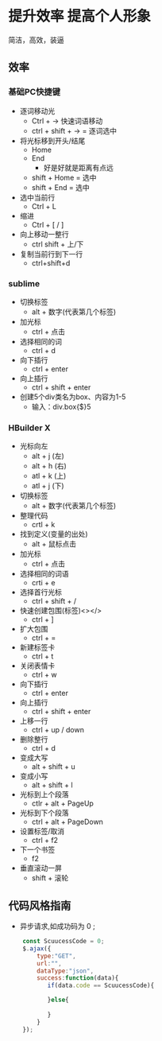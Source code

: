 # 提升效率 提高个人形象

简洁，高效，装逼

## 效率

### 基础PC快捷键

- 逐词移动光
    + Ctrl + → 快速词语移动
    + ctrl + shift + →  = 逐词选中
- 将光标移到开头/结尾
    + Home
    + End
        + 好是好就是距离有点远
    + shift + Home = 选中
    + shift + End = 选中
- 选中当前行
    + Ctrl + L
- 缩进
    + Ctrl + [ / ]
- 向上移动一整行
    + ctrl shift + 上/下 
- 复制当前行到下一行
    + ctrl+shift+d

### sublime

- 切换标签
    + alt + 数字(代表第几个标签)
- 加光标
    + ctrl + 点击
- 选择相同的词
    + ctrl + d
- 向下插行
    + ctrl + enter
- 向上插行
    + ctrl + shift + enter
- 创建5个div类名为box、内容为1-5
    + 输入：div.box{$}5

### HBuilder X

- 光标向左
    + alt + j (左)
    + alt + h (右)
    + atl + k (上)
    + atl + j (下)
- 切换标签
    + alt + 数字(代表第几个标签)
- 整理代码
    + crtl + k
- 找到定义(变量的出处)
    + alt + 鼠标点击
- 加光标
    + ctrl + 点击
- 选择相同的词语
    + crti + e
- 选择首行光标
    + ctrl + shift + /
- 快速创建包围(标签)<></>
    + ctrl + ]
- 扩大包围
    + ctrl + =
- 新建标签卡
    + ctrl + t
- 关闭表情卡
    + ctrl + w
- 向下插行
    + ctrl + enter
- 向上插行
    + ctrl + shift + enter
- 上移一行
    + ctrl + up / down
- 删除整行
    + ctrl + d
- 变成大写
    + alt + shift + u
- 变成小写
    + alt + shift + l
- 光标到上个段落
    + ctlr + alt + PageUp
- 光标到下个段落
    + ctrl + alt + PageDown
- 设置标签/取消
    + ctrl + f2
- 下一个书签
    + f2
- 垂直滚动一屏
    + shift + 滚轮



## 代码风格指南

- 异步请求,如成功码为 0 ;
```js
    const ScuucessCode = 0; 
    $.ajax({
        type:"GET",
        url:"",
        dataType:"json",
        success:function(data){
           if(data.code == ScuucessCode){

           }else{
            
           }
        }
    });

```